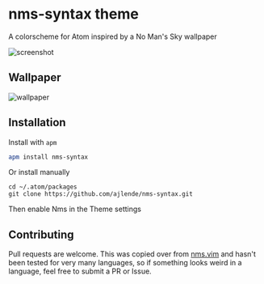 # nms-syntax theme

A colorscheme for Atom inspired by a No Man's Sky wallpaper

![screenshot](https://github.com/ajlende/nms-syntax/blob/master/screenshot.png)

## Wallpaper

![wallpaper](http://i.imgur.com/Q4KPsHe.jpg)

## Installation

Install with `apm`

```bash
apm install nms-syntax
```

Or install manually

```
cd ~/.atom/packages
git clone https://github.com/ajlende/nms-syntax.git
```

Then enable Nms in the Theme settings

## Contributing

Pull requests are welcome. This was copied over from [nms.vim](https://github.com/ajlende/nms.vim) and hasn't been tested for very many languages, so if something looks weird in a language, feel free to submit a PR or Issue.
